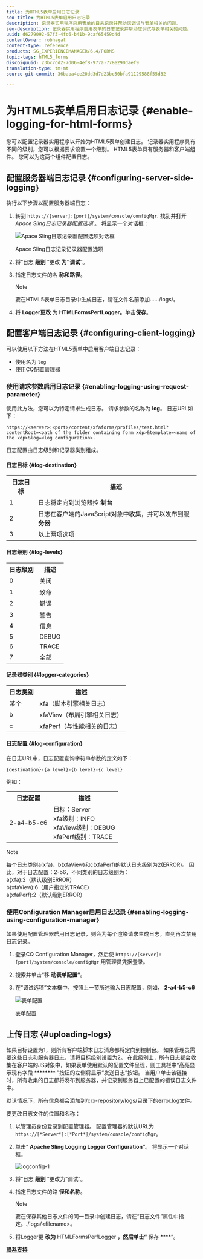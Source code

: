 ```yaml
---
title: 为HTML5表单启用日志记录
seo-title: 为HTML5表单启用日志记录
description: 记录器实用程序启用表单的日志记录并帮助您调试与表单相关的问题。
seo-description: 记录器实用程序启用表单的日志记录并帮助您调试与表单相关的问题。
uuid: d6279092-57f3-4fc6-b41b-9caf65459d4d
contentOwner: robhagat
content-type: reference
products: SG_EXPERIENCEMANAGER/6.4/FORMS
topic-tags: hTML5_forms
discoiquuid: 23bc7cd2-7d06-4ef8-977a-778e290daef9
translation-type: tm+mt
source-git-commit: 36baba4ee20dd3d7d23bc50bfa91129588f55d32

---
```



# 为HTML5表单启用日志记录 {#enable-logging-for-html-forms}

您可以配置记录器实用程序以开始为HTML5表单创建日志。 记录器实用程序具有不同的级别，您可以根据要求设置一个级别。 HTML5表单具有服务器和客户端组件。 您可以为这两个组件配置日志。

## 配置服务器端日志记录 {#configuring-server-side-logging}

执行以下步骤以配置服务器端日志：

1. 转到 `https://[server]:[port]/system/console/configMgr`. 找到并打开 *Apace Sling日志记录器配置选项* 。 将显示一个对话框：

   ![ Apace Sling日志记录器配置选项对话框](assets/logconfig.png)

   Apace Sling日志记录记录器配置选项

1. 将“日志 **级别** ”更改 **为“调试**”。

1. 指定日志文件的名 **称和路径**。

   >[!NOTE]
   >
   >要在HTML5表单日志目录中生成日志，请在文件名前添加……/logs/。

1. 将 **Logger更改** 为 **HTMLFormsPerfLogger。**&#x200B;单击&#x200B;**保存**。

## 配置客户端日志记录 {#configuring-client-logging}

可以使用以下方法在HTML5表单中启用客户端日志记录：

* 使用名为 `log`
* 使用CQ配置管理器

### 使用请求参数启用日志记录 {#enabling-logging-using-request-parameter}

使用此方法，您可以为特定请求生成日志。 请求参数的名称为 **log**。 日志URL如下：

`https://<server>:<port>/content/xfaforms/profiles/test.html?contentRoot=<path of the folder containing form xdp>&template=<name of the xdp>&log=<log configuration>.`

日志配置由日志级别和记录器类别组成。

#### 日志目标 {#log-destination}

<table> 
 <tbody> 
  <tr> 
   <th><strong>日志目标</strong></th> 
   <th><strong>描述</strong></th> 
  </tr> 
  <tr> 
   <td>1</td> 
   <td>日志将定向到浏览器控 <strong>制台</strong></td> 
  </tr> 
  <tr> 
   <td>2</td> 
   <td>日志在客户端的JavaScript对象中收集，并可以发布到服 <strong>务器</strong> </td> 
  </tr> 
  <tr> 
   <td>3</td> 
   <td>以上两项选项<br /> </td> 
  </tr> 
 </tbody> 
</table>

#### 日志级别 {#log-levels}

<table> 
 <tbody> 
  <tr> 
   <th>日志级别</th> 
   <th>描述</th> 
  </tr> 
  <tr> 
   <td>0</td> 
   <td>关闭<br type="_moz" /> </td> 
  </tr> 
  <tr> 
   <td>1</td> 
   <td>致命<br type="_moz" /> </td> 
  </tr> 
  <tr> 
   <td>2</td> 
   <td>错误<br type="_moz" /> </td> 
  </tr> 
  <tr> 
   <td>3</td> 
   <td>警告<br type="_moz" /> </td> 
  </tr> 
  <tr> 
   <td>4</td> 
   <td>信息<br type="_moz" /> </td> 
  </tr> 
  <tr> 
   <td>5</td> 
   <td>DEBUG<br type="_moz" /> </td> 
  </tr> 
  <tr> 
   <td>6</td> 
   <td>TRACE<br type="_moz" /> </td> 
  </tr> 
  <tr> 
   <td>7</td> 
   <td>全部<br type="_moz" /> </td> 
  </tr> 
 </tbody> 
</table>

#### 记录器类别 {#logger-categories}

<table> 
 <tbody> 
  <tr> 
   <th>日志类别</th> 
   <th>描述</th> 
  </tr> 
  <tr> 
   <td>某个 </td> 
   <td>xfa（脚本引擎相关日志）</td> 
  </tr> 
  <tr> 
   <td>b</td> 
   <td>xfaView（布局引擎相关日志）<br type="_moz" /> </td> 
  </tr> 
  <tr> 
   <td>c</td> 
   <td>xfaPerf（与性能相关的日志）<br type="_moz" /> </td> 
  </tr> 
 </tbody> 
</table>

#### 日志配置 {#log-configuration}

在日志URL中，日志配置查询字符串参数的定义如下：

`{destination}-{a level}-{b level}-{c level}`

例如：

<table> 
 <tbody> 
  <tr> 
   <th>日志配置</th> 
   <th>描述</th> 
  </tr> 
  <tr> 
   <td>2-a4-b5-c6<br type="_moz" /> </td> 
   <td>目标：Server<br /> xfa级别：INFO<br /> xfaView级别：DEBUG<br /> xfaPerf级别：TRACE</td> 
  </tr> 
 </tbody> 
</table>

>[!NOTE]
>
>每个日志类别a(xfa)、b(xfaView)和c(xfaPerf)的默认日志级别为2(ERROR)。 因此，对于日志配置：2-b6，不同类别的日志级别为：\
>a(xfa):2（默认级别ERROR）\
>b(xfaView):6（用户指定的TRACE）\
>a(xfaPerf):2（默认级别ERROR）

### 使用Configuration Manager启用日志记录 {#enabling-logging-using-configuration-manager}

如果使用配置管理器启用日志记录，则会为每个渲染请求生成日志，直到再次禁用日志记录。

1. 登录CQ Configuration Manager，然后使 `https://[server]:[port]/system/console/configMgr` 用管理员凭据登录。
1. 搜索并单击“移 **动表单配置”**。
1. 在“调试选项”文本框中，按照上一节所述输入日志配置，例如， **2-a4-b5-c6**

   ![表单配置](assets/forms_configuration.png)

   表单配置

## 上传日志 {#uploading-logs}

如果目标设置为1，则所有客户端脚本日志消息都将定向到控制台。 如果管理员需要这些日志和服务器日志，请将目标级别设置为2。 在此级别上，所有日志都会收集在客户端的JS对象中，如果表单使用默认的配置文件呈现，则工具栏中“高亮显示现有字段 ******** ”按钮的左侧将显示“发送日志”按钮。 当用户单击该链接时，所有收集的日志都将发布到服务器，并记录到服务器上已配置的错误日志文件中。

默认情况下，所有信息都会添加到/crx-repository/logs/目录下的error.log文件。

要更改日志文件的位置和名称：

1. 以管理员身份登录到配置管理器。 配置管理器的默认URL为 `https://[*Server*]:[*Port*]/system/console/configMgr`。
1. 单击“ **Apache Sling Logging Logger Configuration”**。 将显示一个对话框。

   ![logconfig-1](assets/logconfig-1.png)

1. 将“日志 **级别** ”更改为“调试”。

1. 指定日志文件的路 **径和名称**。

   >[!NOTE]
   >
   >要在保存其他日志文件的同一目录中创建日志，请在“日志文件”属性中指定。./logs/&lt;filename>。

1. 将Logger更 **改为** HTMLFormsPerfLogger **，然后单击“** 保存 ****”。

**[联系支持](https://www.adobe.com/account/sign-in.supportportal.html)**
